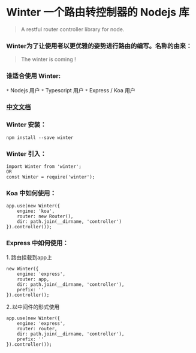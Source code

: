 # Winter 一个路由转控制器的 Nodejs 库

>A restful router controller library for node.

### Winter为了让使用者以更优雅的姿势进行路由的编写。名称的由来：
>The winter is coming !

### 谁适合使用 Winter:
`*` Nodejs 用户
`*` Typescript 用户
`*` Express / Koa 用户

### [中文文档]()

### Winter 安装：
```
npm install --save winter
```

### Winter 引入：
```
import Winter from 'winter';
OR
const Winter = require('winter');
```

### Koa 中如何使用：
```
app.use(new Winter({
    engine: 'koa',
    router: new Router(),
    dir: path.join(__dirname, 'controller')
}).controller());
```

### Express 中如何使用：
1`.`路由挂载到app上
```
new Winter({
    engine: 'express',
    router: app,
    dir: path.join(__dirname, 'controller'),
    prefix: ''
}).controller();
```
2`.`以中间件的形式使用
```
app.use(new Winter({
    engine: 'express',
    router: router,
    dir: path.join(__dirname, 'controller'),
    prefix: ''
}).controller());
```


